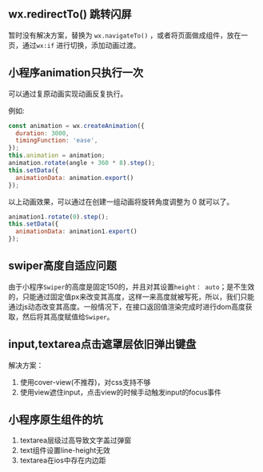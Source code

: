 ## wx.redirectTo() 跳转闪屏
暂时没有解决方案，替换为 `wx.navigateTo()` ，或者将页面做成组件，放在一页，通过`wx:if` 进行切换，添加动画过渡。

## 小程序animation只执行一次

可以通过复原动画实现动画反复执行。

例如:

```javascript
const animation = wx.createAnimation({
  duration: 3000,
  timingFunction: 'ease',
});
this.animation = animation;
animation.rotate(angle + 360 * 8).step();
this.setData({
  animationData: animation.export()
});
```

以上动画效果，可以通过在创建一组动画将旋转角度调整为 0 就可以了。

```javascript
animation1.rotate(0).step();
this.setData({
  animationData: animation1.export()
});
```

## swiper高度自适应问题

由于小程序`Swiper`的高度是固定150的，并且对其设置`height： auto`；是不生效的，只能通过固定值px来改变其高度，这样一来高度就被写死，所以，我们只能通过js动态改变其高度。一般情况下，在接口返回值渲染完成时进行dom高度获取，然后将其高度赋值给`Swiper`。

## input,textarea点击遮罩层依旧弹出键盘

解决方案： 

1. 使用cover-view(不推荐)，对css支持不够
2. 使用view遮住input，点击view的时候手动触发input的focus事件

## 小程序原生组件的坑

1. textarea层级过高导致文字盖过弹窗
2. text组件设置line-height无效
3. textarea在ios中存在内边距

